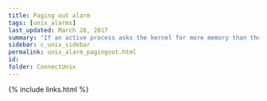```yaml
---
title: ﻿Paging out alarm
tags: [unix_alarms]
last_updated: March 28, 2017
summary: "If an active process asks the kernel for more memory than there is immediately available, the kernel will write old memory pages out to swap space. This is known as paging. To stop paging, make sure that there is enough RAM available to support the size of the processes you want to run."
sidebar: c_unix_sidebar
permalink: unix_alarm_pagingout.html
id:
folder: ConnectUnix
---
```








{% include links.html %}
